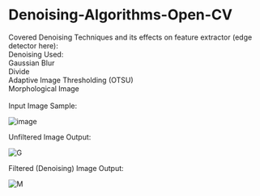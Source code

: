 # Denoising-Algorithms-Open-CV

Covered Denoising Techniques and its effects on feature extractor (edge detector here):<br/>
Denoising Used:<br/>
Gaussian Blur<br/>
Divide <br/>
Adaptive Image Thresholding (OTSU)<br/>
Morphological Image<br/>
<br/>
Input Image Sample:

![image](https://user-images.githubusercontent.com/24840015/229843565-ccfb79ac-8d26-4e99-844f-eb67271802c6.jpg)


Unfiltered Image Output: 

![G](https://user-images.githubusercontent.com/24840015/229847743-1a16c3cd-c4fc-426e-8175-959fe13cc180.png)


Filtered (Denoising) Image Output:

![M](https://user-images.githubusercontent.com/24840015/229847868-f45234cf-b157-43ad-8855-cf3313360c6e.png)

